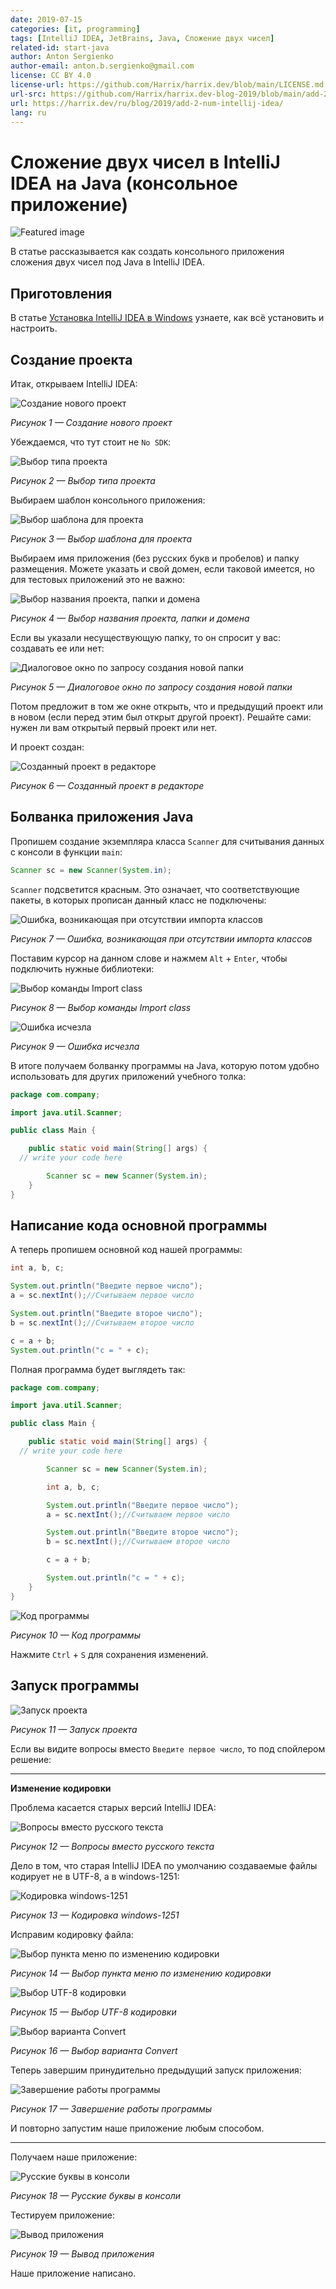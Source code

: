 ```yaml
---
date: 2019-07-15
categories: [it, programming]
tags: [IntelliJ IDEA, JetBrains, Java, Сложение двух чисел]
related-id: start-java
author: Anton Sergienko
author-email: anton.b.sergienko@gmail.com
license: CC BY 4.0
license-url: https://github.com/Harrix/harrix.dev/blob/main/LICENSE.md
url-src: https://github.com/Harrix/harrix.dev-blog-2019/blob/main/add-2-num-intellij-idea/add-2-num-intellij-idea.md
url: https://harrix.dev/ru/blog/2019/add-2-num-intellij-idea/
lang: ru
---
```


# Сложение двух чисел в IntelliJ IDEA на Java (консольное приложение)

![Featured image](featured-image.svg)

В статье рассказывается как создать консольного приложения сложения двух чисел под Java в IntelliJ IDEA.

## Приготовления

В статье [Установка IntelliJ IDEA в Windows](https://github.com/Harrix/harrix.dev-blog-2019/blob/main/install-intellij-idea/install-intellij-idea.md) <!-- https://harrix.dev/ru/blog/2019/install-intellij-idea/ --> узнаете, как всё установить и настроить.

## Создание проекта

Итак, открываем IntelliJ IDEA:

![Создание нового проект](img/new-project_01.png)

_Рисунок 1 — Создание нового проект_

Убеждаемся, что тут стоит не `No SDK`:

![Выбор типа проекта](img/new-project_02.png)

_Рисунок 2 — Выбор типа проекта_

Выбираем шаблон консольного приложения:

![Выбор шаблона для проекта](img/new-project_03.png)

_Рисунок 3 — Выбор шаблона для проекта_

Выбираем имя приложения (без русских букв и пробелов) и папку размещения. Можете указать и свой домен, если таковой имеется, но для тестовых приложений это не важно:

![Выбор названия проекта, папки и домена](img/new-project_04.png)

_Рисунок 4 — Выбор названия проекта, папки и домена_

Если вы указали несуществующую папку, то он спросит у вас: создавать ее или нет:

![Диалоговое окно по запросу создания новой папки](img/new-project_05.png)

_Рисунок 5 — Диалоговое окно по запросу создания новой папки_

Потом предложит в том же окне открыть, что и предыдущий проект или в новом (если перед этим был открыт другой проект). Решайте сами: нужен ли вам открытый первый проект или нет.

И проект создан:

![Созданный проект в редакторе](img/new-project_06.png)

_Рисунок 6 — Созданный проект в редакторе_

## Болванка приложения Java

Пропишем создание экземпляра класса `Scanner` для считывания данных с консоли в функции `main`:

```java
Scanner sc = new Scanner(System.in);
```

`Scanner` подсветится красным. Это означает, что соответствующие пакеты, в которых прописан данный класс не подключены:

![Ошибка, возникающая при отсутствии импорта классов](img/import_01.png)

_Рисунок 7 — Ошибка, возникающая при отсутствии импорта классов_

Поставим курсор на данном слове и нажмем `Alt` + `Enter`, чтобы подключить нужные библиотеки:

![Выбор команды Import class](img/import_02.png)

_Рисунок 8 — Выбор команды Import class_

![Ошибка исчезла](img/import_03.png)

_Рисунок 9 — Ошибка исчезла_

В итоге получаем болванку программы на Java, которую потом удобно использовать для других приложений учебного толка:

```java
package com.company;

import java.util.Scanner;

public class Main {

    public static void main(String[] args) {
  // write your code here

        Scanner sc = new Scanner(System.in);
    }
}
```

## Написание кода основной программы

А теперь пропишем основной код нашей программы:

```java
int a, b, c;

System.out.println("Введите первое число");
a = sc.nextInt();//Считываем первое число

System.out.println("Введите второе число");
b = sc.nextInt();//Считываем второе число

c = a + b;
System.out.println("c = " + c);
```

Полная программа будет выглядеть так:

```java
package com.company;

import java.util.Scanner;

public class Main {

    public static void main(String[] args) {
  // write your code here

        Scanner sc = new Scanner(System.in);

        int a, b, c;

        System.out.println("Введите первое число");
        a = sc.nextInt();//Считываем первое число

        System.out.println("Введите второе число");
        b = sc.nextInt();//Считываем второе число

        c = a + b;

        System.out.println("c = " + c);
    }
}
```

![Код программы](img/java.png)

_Рисунок 10 — Код программы_

Нажмите `Ctrl` + `S` для сохранения изменений.

## Запуск программы

![Запуск проекта](img/run_01.png)

_Рисунок 11 — Запуск проекта_

Если вы видите вопросы вместо `Введите первое число`, то под спойлером решение:

---

**Изменение кодировки** <!-- !details -->

Проблема касается старых версий IntelliJ IDEA:

![Вопросы вместо русского текста](img/error-encoding_01.png)

_Рисунок 12 — Вопросы вместо русского текста_

Дело в том, что старая IntelliJ IDEA по умолчанию создаваемые файлы кодирует не в UTF-8, а в windows-1251:

![Кодировка windows-1251](img/error-encoding_02.png)

_Рисунок 13 — Кодировка windows-1251_

Исправим кодировку файла:

![Выбор пункта меню по изменению кодировки](img/error-encoding_03.png)

_Рисунок 14 — Выбор пункта меню по изменению кодировки_

![Выбор UTF-8 кодировки](img/error-encoding_04.png)

_Рисунок 15 — Выбор UTF-8 кодировки_

![Выбор варианта Convert](img/error-encoding_05.png)

_Рисунок 16 — Выбор варианта Convert_

Теперь завершим принудительно предыдущий запуск приложения:

![Завершение работы программы](img/error-encoding_06.png)

_Рисунок 17 — Завершение работы программы_

И повторно запустим наше приложение любым способом.

---

Получаем наше приложение:

![Русские буквы в консоли](img/run_02.png)

_Рисунок 18 — Русские буквы в консоли_

Тестируем приложение:

![Вывод приложения](img/run_03.png)

_Рисунок 19 — Вывод приложения_

Наше приложение написано.
